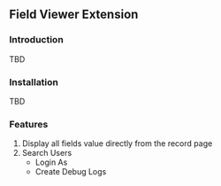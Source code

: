## Field Viewer Extension

### Introduction
 TBD

### Installation

TBD
 
### Features
 1. Display all fields value directly from the record page
 2. Search Users
    - Login As
    - Create Debug Logs